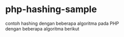 # php-hashing-sample
contoh hashing dengan beberapa algoritma pada PHP
<br> dengan beberapa algoritma berikut
